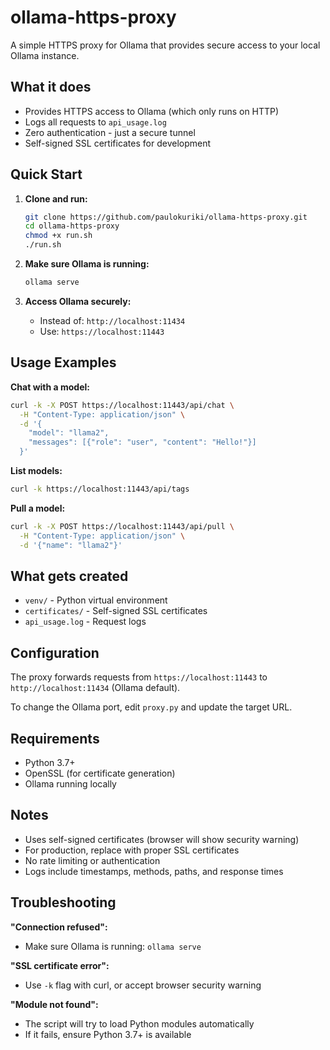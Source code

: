 # ollama-https-proxy

A simple HTTPS proxy for Ollama that provides secure access to your local Ollama instance.

## What it does

- Provides HTTPS access to Ollama (which only runs on HTTP)
- Logs all requests to `api_usage.log`
- Zero authentication - just a secure tunnel
- Self-signed SSL certificates for development

## Quick Start

1. **Clone and run:**
   ```bash
   git clone https://github.com/paulokuriki/ollama-https-proxy.git
   cd ollama-https-proxy
   chmod +x run.sh
   ./run.sh
   ```

2. **Make sure Ollama is running:**
   ```bash
   ollama serve
   ```

3. **Access Ollama securely:**
   - Instead of: `http://localhost:11434`
   - Use: `https://localhost:11443`

## Usage Examples

**Chat with a model:**
```bash
curl -k -X POST https://localhost:11443/api/chat \
  -H "Content-Type: application/json" \
  -d '{
    "model": "llama2",
    "messages": [{"role": "user", "content": "Hello!"}]
  }'
```

**List models:**
```bash
curl -k https://localhost:11443/api/tags
```

**Pull a model:**
```bash
curl -k -X POST https://localhost:11443/api/pull \
  -H "Content-Type: application/json" \
  -d '{"name": "llama2"}'
```

## What gets created

- `venv/` - Python virtual environment
- `certificates/` - Self-signed SSL certificates
- `api_usage.log` - Request logs

## Configuration

The proxy forwards requests from `https://localhost:11443` to `http://localhost:11434` (Ollama default).

To change the Ollama port, edit `proxy.py` and update the target URL.

## Requirements

- Python 3.7+
- OpenSSL (for certificate generation)
- Ollama running locally

## Notes

- Uses self-signed certificates (browser will show security warning)
- For production, replace with proper SSL certificates
- No rate limiting or authentication
- Logs include timestamps, methods, paths, and response times

## Troubleshooting

**"Connection refused":**
- Make sure Ollama is running: `ollama serve`

**"SSL certificate error":**
- Use `-k` flag with curl, or accept browser security warning

**"Module not found":**
- The script will try to load Python modules automatically
- If it fails, ensure Python 3.7+ is available
